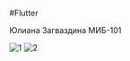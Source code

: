 #Flutter

Юлиана Загваздина МИБ-101

![1](https://github.com/javanka2004/new_Flutter/assets/153029815/33264554-ff2d-4940-9ae3-660c3f45e41f)
![2](https://github.com/javanka2004/new_Flutter/assets/153029815/36b92f0d-463d-49fb-ae2e-1adae372397e)
